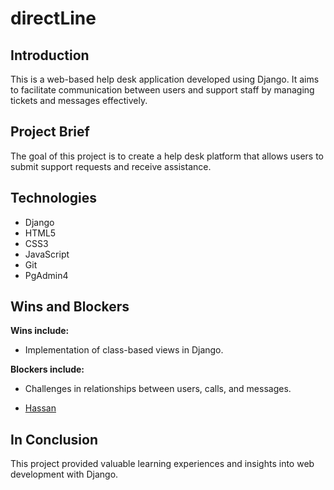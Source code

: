 # directLine

## Introduction

This is a web-based help desk application developed using Django. It aims to facilitate communication between users and support staff by managing tickets and messages effectively.

## Project Brief

The goal of this project is to create a help desk platform that allows users to submit support requests and receive assistance.

## Technologies

- Django
- HTML5
- CSS3
- JavaScript
- Git
- PgAdmin4

## Wins and Blockers

**Wins include:**

- Implementation of class-based views in Django.

**Blockers include:**

- Challenges in relationships between users, calls, and messages.



- [Hassan](https://github.com/HassanAbbas107)

## In Conclusion

This project provided valuable learning experiences and insights into web development with Django.
